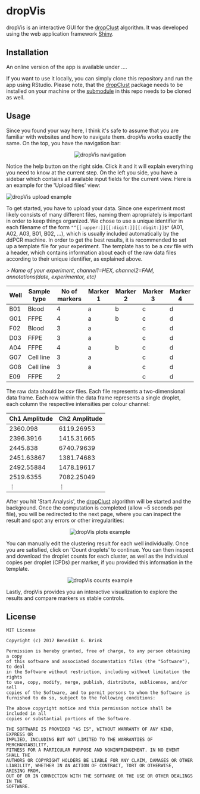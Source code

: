 # dropVis

dropVis is an interactive GUI for the [dropClust](https://github.com/bgbrink/dropClust) algorithm. It was developed using the web application framework [Shiny](https://shiny.rstudio.com/). 

## Installation
An online version of the app is available under ....

If you want to use it locally, you can simply clone this repository and run the app using RStudio. Please note, that the [dropClust](https://github.com/bgbrink/dropClust) package needs to be installed on your machine or the [submodule](https://github.com/blog/2104-working-with-submodules) in this repo needs to be cloned as well. 

## Usage
Since you found your way here, I think it's safe to assume that you are familiar with websites and how to navigate them. dropVis works exactly the same. On the top, you have the navigation bar:
<p align="center">
<img 
src="https://user-images.githubusercontent.com/11661112/28882929-0a121b74-77ad-11e7-97ef-025e7bdfde57.PNG"  
alt="dropVis navigation">
</p>

Notice the help button on the right side. Click it and it will explain everything you need to know at the current step. On the left you side, you have a sidebar which contains all available input fields for the current view. Here is an example for the 'Upload files' view:
<p align="left">
<img 
src="https://user-images.githubusercontent.com/11661112/28871441-da3a5e70-7784-11e7-93c6-1cfe41dd7880.PNG"  
alt="dropVis upload example">
</p>

To get started, you have to upload your data. Since one experiment most likely consists of many different files, naming them apropriately is important in order to keep things organized. We chose to use a unique identifier in each filename of the form `"^[[:upper:]][[:digit:]][[:digit:]]$"` (A01, A02, A03, B01, B02, ...), which is usually included automatically by the ddPCR machine.
In order to get the best results, it is recommended to set up a template file for your experiment. The template has to be a *csv* file with a header, which contains information about each of the raw data files according to their unique identifier, as explained above. 

*> Name of your experiment, channel1=HEX, channel2=FAM, annotations(date, experimentor, etc)*

Well|Sample type|No of markers|Marker 1|Marker 2|Marker 3|Marker 4
---|---|---|---|---|---|---
B01|Blood|4|a|b|c|d
G01|FFPE|4|a|b|c|d
F02|Blood|3|a||c|d
D03|FFPE|3|a||c|d
A04|FFPE|4|a|b|c|d
G07|Cell line|3|a||c|d
G08|Cell line|3|a||c|d
E09|FFPE|2|||c|d

The raw data should be *csv* files. Each file represents a two-dimensional data frame. Each row within the data frame represents a single droplet, each column the respective intensities per colour channel:

Ch1 Amplitude | Ch2 Amplitude 
--- | --- 
2360.098 |	6119.26953
2396.3916 |	1415.31665
2445.838 |	6740.79639
2451.63867 |	1381.74683
2492.55884 |	1478.19617
2519.6355 |	7082.25049
&#8942; | &#8942;

After you hit 'Start Analysis', the [dropClust](https://github.com/bgbrink/dropClust) algorithm will be started and the background. Once the computation is completed (allow ~5 seconds per file), you will be redirected to the next page, where you can inspect the result and spot any errors or other irregularities:
<p align="center">
<img 
src="https://user-images.githubusercontent.com/11661112/28871944-1f21e484-7787-11e7-908f-e932dfa9132a.PNG"  
alt="dropVis plots example">
</p>

You can manually edit the clustering result for each well individually. Once you are satisfied, click on 'Count droplets' to continue. You can then inspect and download the droplet counts for each cluster, as well as the individual copies per droplet (CPDs) per marker, if you provided this information in the template.
<p align="center">
<img 
src="https://user-images.githubusercontent.com/11661112/28872118-0b843494-7788-11e7-9102-f4177999e97d.PNG"  
alt="dropVis counts example">
</p>

Lastly, dropVis provides you an interactive visualization to explore the results and compare markers vs stable controls.


## License

    MIT License

    Copyright (c) 2017 Benedikt G. Brink

    Permission is hereby granted, free of charge, to any person obtaining a copy
    of this software and associated documentation files (the "Software"), to deal
    in the Software without restriction, including without limitation the rights
    to use, copy, modify, merge, publish, distribute, sublicense, and/or sell
    copies of the Software, and to permit persons to whom the Software is
    furnished to do so, subject to the following conditions:

    The above copyright notice and this permission notice shall be included in all
    copies or substantial portions of the Software.

    THE SOFTWARE IS PROVIDED "AS IS", WITHOUT WARRANTY OF ANY KIND, EXPRESS OR
    IMPLIED, INCLUDING BUT NOT LIMITED TO THE WARRANTIES OF MERCHANTABILITY,
    FITNESS FOR A PARTICULAR PURPOSE AND NONINFRINGEMENT. IN NO EVENT SHALL THE
    AUTHORS OR COPYRIGHT HOLDERS BE LIABLE FOR ANY CLAIM, DAMAGES OR OTHER
    LIABILITY, WHETHER IN AN ACTION OF CONTRACT, TORT OR OTHERWISE, ARISING FROM,
    OUT OF OR IN CONNECTION WITH THE SOFTWARE OR THE USE OR OTHER DEALINGS IN THE
    SOFTWARE.
